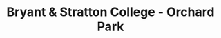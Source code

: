 ---
layout: repo
title: "Bryant & Stratton College - Orchard Park"
id: 21673
permalink: repos/21673/
---